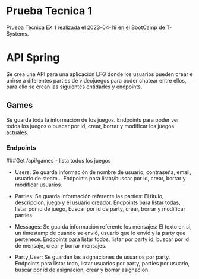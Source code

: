 # Prueba Tecnica 1
Prueba Tecnica EX 1 realizada el 2023-04-19 en el BootCamp de T-Systems.

# API Spring

Se crea una API para una aplicación LFG donde los usuarios pueden crear e unirse a diferentes parties de videojuegos para poder chatear entre ellos, para ello se crean las siguientes entidades y endpoints.

## Games
Se guarda toda la información de los juegos. Endpoints para poder ver todos los juegos o buscar por id, crear, borrar y modificar los juegos actuales.
### Endpoints
###Get
/api/games - lista todos los juegos




- Users: Se guarda información de nombre de usuario, contraseña, email, usuario de steam... Endpoints para listar/buscar por id, crear, borrar y modificar usuarios.

- Parties: Se guarda información referente las parties: El titulo, descripcion, juego y el usuario creador. Endpoints para listar todas, listar por id de juego, buscar por id de party, crear, borrar y modificar parties

- Messages: Se guarda información referente los mensajes: El texto en si, un timestamp de cuando se envió, usuario que lo envió y la party que pertenece. Endpoints para listar todos, listar por party id, buscar por id de mensaje, crear y borrar mensajes.

- Party_User: Se guardan las asignaciones de usuarios por party. Endpoints para listar todo, listar usuarios por party, parties por usuario, buscar por id de asignacion, crear y borrar asignacion.
